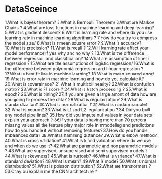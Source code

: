 # DataSceince
1.What is bayes theorem?
2.What is Bernoulli Theorem/
3.What are Markov Chains ?
4.What are loss functions in machine learning and deep learning?
5.What is gradient descent?
6.What is learning rate and where do you use learning rate in machine learning algorithms ?
7.How do you try to compress the model size/
8.What is r mean square error ?
9.What is accuracy?
10.What is precission?
11.What is recall ?
12.Will learning rate affect your model performance if yes why and no why ?
13.What is the difference between regression and classification?
14.What are assumption of linear regression ?
15.What are the assumptions of logistic regression/
16.What is the difference between polynomial regression and linear regression ?
17.What is best fit line in machine learning?
18.What is mean squared error/
19.What is error rate in machine learning and how do you calculate it?
20.What is covarainace?
21.What is multicollinearity?
22.What is confusion matrix?
23.What is F1 score ?
24.What is batch processing ?
25.What is epoch?
26.What is bining?
27.If you are given a large amont of data how are you going to process the data?
28.What is regularization?
29.What is standardization?
30.What is normalization ?
31.What is randam sample?
32.What is neuron?
33.What is L1 and L2 regularization ?
34.Did you built any model pipe lines?
35.How did you impute null values in your data sets explain your approach ?
36.If your data is having more than 70 percent missing values all the feature play major role in mmodeling and predictions how do you handle it without removing features?
37.How do you handle imbalanced data?
38.What is hamming distance?
39.What is elbow method?
40.What is cross validation?
41.What is k fold validation where do we use and when do we use it?
42.What are parametric and non parametric models ?
43.What are supervised, unsupervised and semi supervised models ?
44.What is skewness?
45.What is kurtosis?
46.What is variance?
47.What is standard deviation?
48.What is mean?
49.What is mode?
50.What is normal distrubution?
51.What is poisson distribution?
52.What are transformers ?
53.Cnay ou explain me the CNN architecture ?







